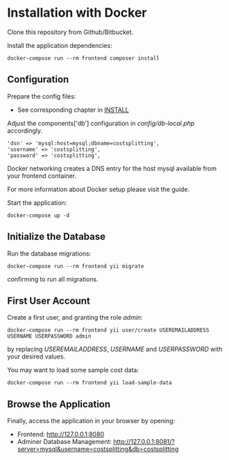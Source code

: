 Installation with Docker
========================

Clone this repository from Github/Bitbucket.

Install the application dependencies:

    docker-compose run --rm frontend composer install

Configuration
-------------

Prepare the config files:

* See corresponding chapter in [INSTALL](INSTALL.md)

Adjust the components['db'] configuration in _config/db-local.php_ accordingly.

    'dsn' => 'mysql:host=mysql;dbname=costsplitting',
    'username' => 'costsplitting',
    'password' => 'costsplitting',

Docker networking creates a DNS entry for the host mysql available from your frontend container.

For more information about Docker setup please visit the guide.

Start the application:

    docker-compose up -d

Initialize the Database
-----------------------

Run the database migrations:

    docker-compose run --rm frontend yii migrate

confirming to run all migrations.

First User Account
------------------

Create a first user, and granting the role _admin_:

    docker-compose run --rm frontend yii user/create USEREMAILADDRESS USERNAME USERPASSWORD admin

by replacing _USEREMAILADDRESS_, _USERNAME_ and _USERPASSWORD_ with your desired values.

You may want to load some sample cost data:

    docker-compose run --rm frontend yii load-sample-data

Browse the Application
----------------------

Finally, access the application in your browser by opening:

* Frontend: http://127.0.0.1:8080
* Adminer Database Management: http://127.0.0.1:8081/?server=mysql&username=costsplitting&db=costsplitting
